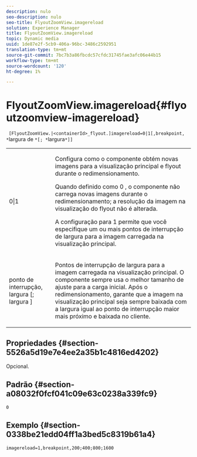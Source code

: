 ```yaml
---
description: nulo
seo-description: nulo
seo-title: FlyoutZoomView.imagereload
solution: Experience Manager
title: FlyoutZoomView.imagereload
topic: Dynamic media
uuid: 1de87e2f-5cb9-406a-96bc-3486c2592951
translation-type: tm+mt
source-git-commit: 7bc7b3a86fbcdc57cfdc31745fae3afc06e44b15
workflow-type: tm+mt
source-wordcount: '120'
ht-degree: 1%

---
```



# FlyoutZoomView.imagereload{#flyoutzoomview-imagereload}

` [FlyoutZoomView.|<containerId>_flyout.]imagereload=0|1[,breakpoint, *`largura de `*[; *`largura`*]]`

<table id="table_42CA0074AD7C4F0D9FC81E9FCB0591C0"> 
 <tbody> 
  <tr> 
   <td colname="col1"> <p> <span class="codeph"> 0|1  </span> </p> </td> 
   <td colname="col2"> <p> Configura como o componente obtém novas imagens para a visualização principal e flyout durante o redimensionamento. </p> <p>Quando definido como <span class="codeph"> 0 </span>, o componente não carrega novas imagens durante o redimensionamento; a resolução da imagem na visualização do flyout não é alterada. </p> <p>A configuração para <span class="codeph"> 1 </span> permite que você especifique um ou mais pontos de interrupção de largura para a imagem carregada na visualização principal. </p> </td> 
  </tr> 
  <tr> 
   <td colname="col1"> <p> <span class="codeph"> ponto de interrupção,  <span class="varname"> largura  </span>[;  <span class="varname"> largura  </span>]  </span> </p> </td> 
   <td colname="col2"> <p> Pontos de interrupção de largura para a imagem carregada na visualização principal. O componente sempre usa o melhor tamanho de ajuste para a carga inicial. Após o redimensionamento, garante que a imagem na visualização principal seja sempre baixada com a largura igual ao ponto de interrupção maior mais próximo e baixada no cliente. </p> </td> 
  </tr> 
 </tbody> 
</table>

## Propriedades {#section-5526a5d19e7e4ee2a35b1c4816ed4202}

Opcional.

## Padrão {#section-a08032f0fcf041c09e63c0238a339fc9}

`0`

## Exemplo {#section-0338be21edd04ff1a3bed5c8319b61a4}

`imagereload=1,breakpoint,200;400;800;1600`
